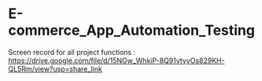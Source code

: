 # E-commerce_App_Automation_Testing

Screen record for all project functions : https://drive.google.com/file/d/15NGw_WhkiP-8Q91vtyvOs829KH-QL5Rm/view?usp=share_link
